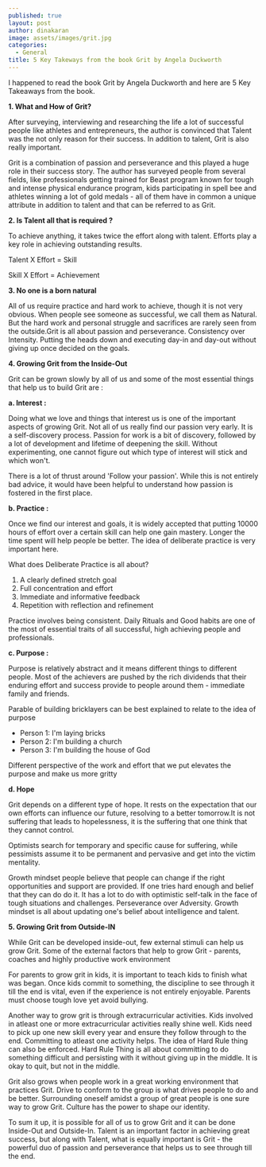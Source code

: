 ```yaml
---
published: true
layout: post
author: dinakaran
image: assets/images/grit.jpg
categories:
  - General
title: 5 Key Takeways from the book Grit by Angela Duckworth
---
```


I happened to read the book Grit by Angela Duckworth and here are 5 Key Takeaways from the book.

**1. What and How of Grit?**

After surveying, interviewing and researching the life a lot of successful people like athletes and entrepreneurs, the author is convinced that Talent was the not only reason for their success. In addition to talent, Grit is also really important. 

Grit is a combination of passion and perseverance and this played a huge role in their success story. The author has surveyed people from several fields, like professionals getting trained for Beast program known for tough and intense physical endurance program, kids participating in spell bee and athletes winning a lot of gold medals - all of them have in common a unique attribute in addition to talent and that can be referred to as Grit.

**2. Is Talent all that is required ?**

To achieve anything, it takes twice the effort along with talent. Efforts play a key role in achieving outstanding results.

Talent X Effort = Skill

Skill X Effort = Achievement 
  
**3. No one is a born natural**

All of us require practice and hard work to achieve, though it is not very obvious. When people see someone as successful, we call them as Natural. But the hard work and personal struggle and sacrifices are rarely seen from the outside.Grit is all about passion and perseverance. Consistency over Intensity. Putting the heads down and executing day-in and day-out without giving up once decided on the goals. 

**4. Growing Grit from the Inside-Out**

Grit can be grown slowly by all of us and some of the most essential things that help us to build Grit are :

**a. Interest :**

Doing what we love and things that interest us is one of the important aspects of growing Grit. Not all of us really find our passion very early. It is a self-discovery process. Passion for work is a bit of discovery, followed by a lot of development and lifetime of deepening the skill. Without experimenting, one cannot figure out which type of interest will stick and which won't.

There is a lot of thrust around 'Follow your passion'. While this is not entirely bad advice, it would have been helpful to understand how passion is fostered in the first place. 

**b. Practice :** 

Once we find our interest and goals, it is widely accepted that putting 10000 hours of effort over a certain skill can help one gain mastery. Longer the time spent will help people be better. The idea of deliberate practice is very important here.

What does Deliberate Practice is all about?

1. A clearly defined stretch goal
1. Full concentration and effort
1. Immediate and informative feedback
1. Repetition with reflection and refinement


Practice involves being consistent. Daily Rituals and Good habits are one of the most of essential traits of all successful, high achieving people and professionals.

**c. Purpose :** 

Purpose is relatively abstract and it means different things to different people. Most of the achievers are pushed by the rich dividends that their enduring effort and success provide to people around them - immediate family and friends. 

Parable of building bricklayers can be best explained to relate to the idea of purpose 

- Person 1: I'm laying bricks 
- Person 2: I'm building a church
- Person 3: I'm building the house of God


Different perspective of the work and effort that we put elevates the purpose and make us more gritty

**d. Hope**

Grit depends on a different type of hope. It rests on the expectation that our own efforts can influence our future, resolving to a  better tomorrow.It is not suffering that leads to hopelessness,  it is the suffering that one think that they cannot control.

Optimists search for temporary and specific cause for suffering, while pessimists assume it to be permanent and pervasive and get into the victim mentality.

Growth mindset people believe that people can change if the right opportunities and support are provided. If one tries hard enough and belief that they can do do it. It has a lot to do with optimistic self-talk in the face of tough situations and challenges. Perseverance over Adversity. Growth mindset is all about updating one's belief about intelligence and talent. 

**5. Growing Grit from Outside-IN**

While Grit can be developed inside-out, few external stimuli can help us grow Grit.  Some of the external factors that help to grow Grit - parents, coaches and highly productive work environment 

For parents to grow grit in kids, it is important to teach kids to finish what was began. Once kids commit to something, the discipline to see through it till the end is vital, even if the experience is not entirely enjoyable. Parents must choose tough love yet avoid bullying. 

Another way to grow grit is through extracurricular activities. Kids involved in atleast one or more extracurricular activities really shine well. Kids need to pick up one new skill every year and ensure they follow through to the end. Committing to atleast one activity helps. The idea of Hard Rule thing can also be enforced. Hard Rule Thing is all about committing to do something difficult and persisting with it without giving up in the middle. It is okay to quit, but not in the middle.

Grit also grows when people work in a great working environment that practices Grit. Drive to conform to the group is what drives people to do and be better. Surrounding oneself amidst a group of great people is one sure way to grow Grit. Culture has the power to shape our identity.

To sum it up, it is possible for all of us to grow Grit and it can be done Inside-Out and Outside-In. Talent is an important factor in achieving great success, but along with Talent, what is equally important is Grit - the powerful duo of passion and perseverance that helps us to see through till the end.
